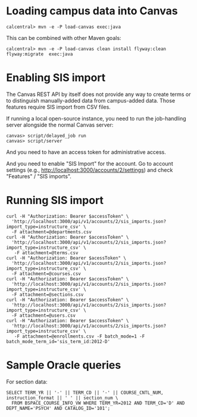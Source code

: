 # Loading campus data into Canvas

```
calcentral> mvn -e -P load-canvas exec:java
```

This can be combined with other Maven goals:
```
calcentral> mvn -e -P load-canvas clean install flyway:clean flyway:migrate  exec:java
```

# Enabling SIS import

The Canvas REST API by itself does not provide any way to create terms or to distinguish manually-added data from campus-added data.
Those features require SIS import from CSV files.

If running a local open-source instance, you need to run the job-handling server alongside the normal Canvas server:
```
canvas> script/delayed_job run
canvas> script/server
```

And you need to have an access token for administrative access.

And you need to enable "SIS Import" for the account. Go to account settings (e.g., <http://localhost:3000/accounts/2/settings>) and check "Features" / "SIS imports".

# Running SIS import

```
curl -H "Authorization: Bearer $accessToken" \
  'http://localhost:3000/api/v1/accounts/2/sis_imports.json?import_type=instructure_csv' \
  -F attachment=@departments.csv
curl -H "Authorization: Bearer $accessToken" \
  'http://localhost:3000/api/v1/accounts/2/sis_imports.json?import_type=instructure_csv' \
   -F attachment=@terms.csv
curl -H "Authorization: Bearer $acessToken" \
  'http://localhost:3000/api/v1/accounts/2/sis_imports.json?import_type=instructure_csv' \
  -F attachment=@courses.csv
curl -H "Authorization: Bearer $accessToken" \
  'http://localhost:3000/api/v1/accounts/2/sis_imports.json?import_type=instructure_csv' \
  -F attachment=@sections.csv
curl -H "Authorization: Bearer $accessToken" \
  'http://localhost:3000/api/v1/accounts/2/sis_imports.json?import_type=instructure_csv' \
  -F attachment=@users.csv
curl -H "Authorization: Bearer $accessToken" \
  'http://localhost:3000/api/v1/accounts/2/sis_imports.json?import_type=instructure_csv' \
   -F attachment=@enrollments.csv -F batch_mode=1 -F batch_mode_term_id='sis_term_id:2012-D'
```

# Sample Oracle queries

For section data:

```
SELECT TERM_YR || '-' || TERM_CD || '-' || COURSE_CNTL_NUM, instruction_format || ' ' || section_num \
  FROM BSPACE_COURSE_INFO_VW WHERE TERM_YR=2012 AND TERM_CD='D' AND DEPT_NAME='PSYCH' AND CATALOG_ID='101';
```
